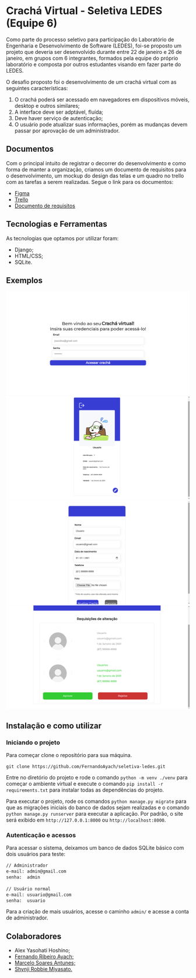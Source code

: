 ﻿# Crachá Virtual - Seletiva LEDES (Equipe 6)
Como parte do processo seletivo para participação do Laboratório de Engenharia e Desenvolvimento de Software (LEDES), foi-se proposto um projeto que deveria ser desenvolvido durante entre 22 de janeiro e 26 de janeiro, em grupos com 6 integrantes, formados pela equipe do próprio laboratório e composta por outros estudantes visando em fazer parte do LEDES.

O desafio proposto foi o desenvolvimento de um crachá virtual com as seguintes características:
1. O crachá poderá ser acessado em navegadores em dispositivos móveis, desktop e outros similares;
2. A interface deve ser adptável, fluída;
3. Deve haver serviço de autenticação;
4. O usuário pode atualizar suas informações, porém as mudanças devem passar por aprovação de um administrador.


## Documentos
Com o principal intuito de registrar o decorrer do desenvolvimento e como forma de manter a organização, criamos um documento de requisitos para o desenvolvimento, um mockup do design das telas e um quadro no trello com as tarefas a serem realizadas. Segue o link para os documentos:

- [Figma](https://www.figma.com/file/Hyn2tKWl1JuWCZFbvYM85K/Design-Seletiva-LEDES?type=design&mode=design)
- [Trello](https://trello.com/b/arx6hunl/seletiva-ledes)
- [Documento de requisitos](https://docs.google.com/document/d/1-h-CMDqq4-RB2DNmR4LUarToD2kkioz9OwV0J1W-0kg/edit?usp=sharing)


## Tecnologias e Ferramentas
As tecnologias que optamos por utilizar foram:

- Django;
- HTML/CSS;
- SQLite.


## Exemplos
![Tela de login](photos/login-screen.png?raw=true "Tela de login")
![Crachá](photos/cracha.png?raw=true "Crachá")
![Editar usuário](photos/editar-usuario.png?raw=true "Tela para usuário alterar suas informações")
![Tela do admin](photos/admin.png?raw=true "Tela para o administrador aprovar/rejeitar alterações de informações")

## Instalação e como utilizar

### Iniciando o projeto
Para começar clone o repositório para sua máquina.
```
git clone https://github.com/FernandoAyach/seletiva-ledes.git
```

Entre no diretório do projeto e rode o comando `python -m venv ./venv` para começar o ambiente virtual e execute o comando `pip install -r requirements.txt` para instalar todas as dependências do projeto.

Para executar o projeto, rode os comandos `python manage.py migrate` para que as migrações iniciais do banco de dados sejam realizadas e o comando `python manage.py runserver` para executar a aplicação. Por padrão, o site será exibido em `http://127.0.0.1:8000` ou `http://localhost:8000`.


### Autenticação e acessos
Para acessar o sistema, deixamos um banco de dados SQLite básico com dois usuários para teste:
```
// Administrador
e-mail: admin@gmail.com
senha:  admin

// Usuário normal
e-mail: usuario@gmail.com
senha:  usuario
```

Para a criação de mais usuários, acesse o caminho `admin/` e acesse a conta de administrador.


## Colaboradores
- Alex Yasohati Hoshino;
- [Fernando Ribeiro Ayach;](https://github.com/FernandoAyach)
- [Marcelo Soares Antunes;](https://github.com/Mar-1)
- [Shynji Robbie Miyasato.](https://github.com/mshynji)
